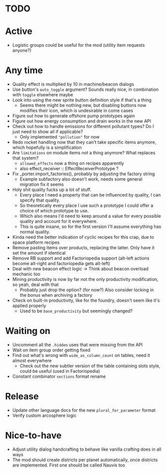 # TODO

# Active

- Logistic groups could be useful for the mod (utility item requests anyone?)

# Any time

- Quality effect is multiplied by 10 in machine/beacon dialogs
- Use button's `auto_toggle` argument? Sounds really nice, in combination with `toggle` elsewhere maybe
- Look into using the new sprite button definition style if that's a thing
  - Seems there might be nothing new, but disabling buttons now modifies their icon, which is undesirable in come cases
- Figure out how to generate offshore pump prototypes again
- Figure out how energy consumption and drain works in the new API
- Check out how to handle emissions for different pollutant types? Do I just need to show all if applicable?
  - Only implemented `"pollution"` for now
- Redo rocket handling now that they can't take specific items anymore, which hopefully is a simplification
- Are `limitations` on module items not a thing anymore? What replaces that system?
  - `allowed_effects` now a thing on recipes apparently
  - also effect_receiver :: EffectReceiverPrototype ?
- Fix _porter.import_factories(), probably by adjusting the factory string
  - Example subfactory also doesn't work, needs some general migration fix it seems
- Holy shit quality fucks up a lot of stuff.
  - Every place I need a property that can be influenced by quality, I can specify that quality.
  - So theoretically every place I use such a prototype I could offer a choice of which prototype to use.
  - Which also means I'd need to keep around a value for every possible quality and account for it everywhere.
  - This is quite insane, so for the first version I'll assume everything has normal quality.
- Kinda need the better indication of cyclic recipes for this crap, due to space platform recipes
- Remove pasting items over products, replacing the latter. Only have it set the amount if identical
- Remove RB support and add Factoriopedia support (alt-left actions become alt-right and factoriopedia gets alt-left)
- Deal with new beacon effect logic -> Think about beacon overload mechanic too
- Mining productivity is now by far not the only productivity modification, so yeah, deal with that
  - Probably just drop the option? (for now?) Also consider locking in the bonus when archiving a factory
- Check on built-in productivity, like for the foundry, doesn't seem like it's applied properly
  - Used to be `base_productivity` but seemingly changed?

# Waiting on

- Uncomment all the `.hidden` uses that were missing from the API
- Wait on item group order getting fixed
- Find out what's wrong with `wide_as_column_count` on tables, need it almost everywhere
  - Check out the new subtler version of the table containing slots style, could be useful (used in Factoriopedia)
- Constant combinator `sections` format rename

# Release

- Update other language docs for the new `plural_for_parameter` format
- Verify custom arcosphere logic

# Nice-to-have

- Adjust utility dialog handcrafting to behave like vanilla crafting does in all ways
- The mod should create districts per planet automatically, once districts are implemented. First one should be called Nauvis too
